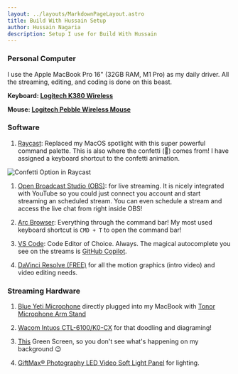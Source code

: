 ```yaml
---
layout: ../layouts/MarkdownPageLayout.astro
title: Build With Hussain Setup
author: Hussain Nagaria
description: Setup I use for Build With Hussain
---
```


### Personal Computer

I use the Apple MacBook Pro 16" (32GB RAM, M1 Pro) as my daily driver. All the streaming, editing, and coding is done on this beast.

**Keyboard: [Logitech K380 Wireless](https://www.amazon.in/gp/product/B0779R9GB1)**

**Mouse: [Logitech Pebble Wireless Mouse](https://www.amazon.in/gp/product/B0BFBDYRTP)**

### Software

1. [Raycast](https://www.raycast.com/): Replaced my MacOS spotlight with this super powerful command palette. This is also where the confetti (🎉) comes from! I have assigned a keyboard shortcut to the confetti animation.

![Confetti Option in Raycast](/screenshot/confetti_in_raycast.png)

1. [Open Broadcast Studio (OBS)](https://obsproject.com/welcome): for live streaming. It is nicely integrated with YouTube so you could just connect you account and start streaming an scheduled stream. You can even schedule a stream and access the live chat from right inside OBS!

2. [Arc Browser](https://arc.net/): Everything through the command bar! My most used keyboard shortcut is `CMD + T` to open the command bar!

3. [VS Code](https://vscode.dev/): Code Editor of Choice. Always. The magical autocomplete you see on the streams is [GitHub Copilot](https://github.com/features/copilot).

4. [DaVinci Resolve (FREE)](https://www.blackmagicdesign.com/products/davinciresolve) for all the motion graphics (intro video) and video editing needs.

### Streaming Hardware

1. [Blue Yeti Microphone](https://www.amazon.in/Blue-Yeti-USB-Microphone-Midnight/dp/B01LY6Z2M6) directly plugged into my MacBook with [Tonor Microphone Arm Stand](https://www.amazon.in/gp/product/B082W4B7SX)

1. [Wacom Intuos CTL-6100/K0-CX](https://www.amazon.in/gp/product/B07BFH82V7) for that doodling and diagraming!

1. [This](https://www.amazon.in/gp/product/B09TXNQGKX) Green Screen, so you don't see what's happening on my background 😉

1. [GiftMax® Photography LED Video Soft Light Panel](https://www.amazon.in/gp/product/B0B31Y4LB1) for lighting.
